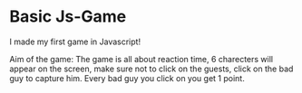 # Basic Js-Game
I made my first game in Javascript!

Aim of the game: The game is all about reaction time, 6 charecters will appear on the screen, make sure not to click on the guests, click on the bad guy to capture him.
Every bad guy you click on you get 1 point.
